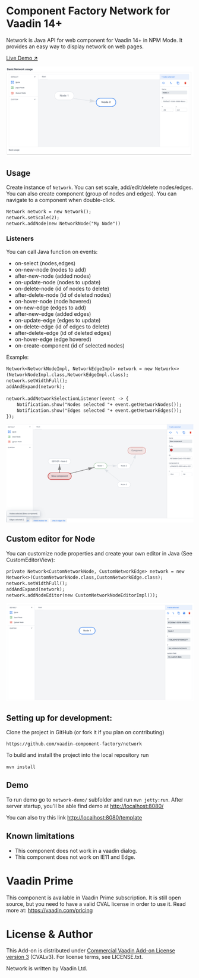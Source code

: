 # Component Factory Network for Vaadin 14+
Network is Java API for [<vcf-network>](https://github.com/vaadin-component-factory/vcf-network) web component for Vaadin 14+ in NPM Mode. 
It provides an easy way to display network on web pages.

[Live Demo ↗](https://incubator.app.fi/network-demo/network)

[<img src="https://raw.githubusercontent.com/vaadin-component-factory/network/master/screenshot.png" alt="Screenshot of network">](https://vaadin.com/directory/components/network)


## Usage
Create instance of `Network`. You can set scale, add/edit/delete nodes/edges.
You can also create component (group of nodes and edges).
You can navigate to a component when double-click. 

```
Network network = new Network();
network.setScale(2);
network.addNode(new NetworkNode("My Node"))
```

### Listeners

You can call Java function on events:
* on-select (nodes,edges)
* on-new-node (nodes to add)
* after-new-node (added nodes)
* on-update-node (nodes to update)
* on-delete-node (id of nodes to delete)
* after-delete-node (id of deleted nodes)
* on-hover-node (node hovered)
* on-new-edge (edges to add)
* after-new-edge (added edges)
* on-update-edge (edges to update)
* on-delete-edge (id of edges to delete)
* after-delete-edge (id of deleted edges)
* on-hover-edge (edge hovered)
* on-create-component (id of selected nodes)

Example:
```
Network<NetworkNodeImpl, NetworkEdgeImpl> network = new Network<>(NetworkNodeImpl.class,NetworkEdgeImpl.class);
network.setWidthFull();
addAndExpand(network);

network.addNetworkSelectionListener(event -> {
    Notification.show("Nodes selected "+ event.getNetworkNodes());
    Notification.show("Edges selected "+ event.getNetworkEdges());
});
```

[<img src="https://raw.githubusercontent.com/vaadin-component-factory/network/master/selection-listener-screenshot.png" alt="Screenshot of network with a listener">](https://vaadin.com/directory/components/network)

## Custom editor for Node

You can customize node properties and create your own editor in Java (See CustomEditorView):

```
private Network<CustomNetworkNode, CustomNetworkEdge> network = new Network<>(CustomNetworkNode.class,CustomNetworkEdge.class);
network.setWidthFull();
addAndExpand(network);
network.addNodeEditor(new CustomNetworkNodeEditorImpl());
```

[<img src="https://raw.githubusercontent.com/vaadin-component-factory/network/master/custom-editor-screenshot.png" alt="Screenshot of network with a custom editor">](https://vaadin.com/directory/components/network)


## Setting up for development:
Clone the project in GitHub (or fork it if you plan on contributing)

```
https://github.com/vaadin-component-factory/network
```

To build and install the project into the local repository run 

```mvn install ```

## Demo
To run demo go to `network-demo/` subfolder and run `mvn jetty:run`.
After server startup, you'll be able find demo at [http://localhost:8080/](http://localhost:8080/)

You can also try this link  [http://localhost:8080/template](http://localhost:8080/template)


## Known limitations

* This component does not work in a vaadin dialog.
* This component does not work on IE11 and Edge.

# Vaadin Prime
This component is available in Vaadin Prime subscription. It is still open source, but you need to have a valid CVAL license in order to use it. Read more at: https://vaadin.com/pricing

# License & Author
This Add-on is distributed under [Commercial Vaadin Add-on License version 3](http://vaadin.com/license/cval-3) (CVALv3). For license terms, see LICENSE.txt.

Network is written by Vaadin Ltd.
